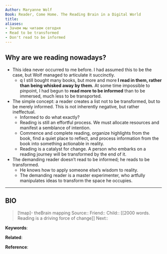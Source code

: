 ```yaml
---
Author: Maryanne Wolf
Book: Reader, Come Home. The Reading Brain in a Digital World
title: 
aliases:
- Зачем мы читаем сегодня
- Read to be transformed
- Don't read to be informed
---
```

## Why are we reading nowadays?

- This idea never occurred to me before. I had assumed this to be the case, but Wolf managed to articulate it succinctly.
    - q I still bought many books, but more and more **I read in them, rather than being whisked away by them.** At some time impossible to pinpoint, I had begun to **read more to be informed** than to be immersed, much less to be transported.
- The simple concept: a reader creates a list not to be transformed, but to be merely informed. This is not inherently negative, but rather ineffectual.
    - Informed to do what exactly?
    - Reading is still an effortful process. We must allocate resources and manifest a semblance of intention.
    - Commence and complete reading, organize highlights from the book, find a quiet place to reflect, and process information from the book into something actionable in reality.
    - Reading is a catalyst for change. A person who embarks on a reading journey will be transformed by the end of it.
- The demanding reader doesn’t read to be informed; he reads to be transformed.
    - He knows how to apply someone else’s wisdom to reality.
    - The demanding reader is a master experimenter, who artfully manipulates ideas to transform the space he occupies.

***
## BIO
> [!map]- theBrain mapping
> Source::
> Friend::
> Child:: [[2000 words. Reading is a driving force of change]]
> Next::

**Keywords**:

**Related**:

**Reference**: 